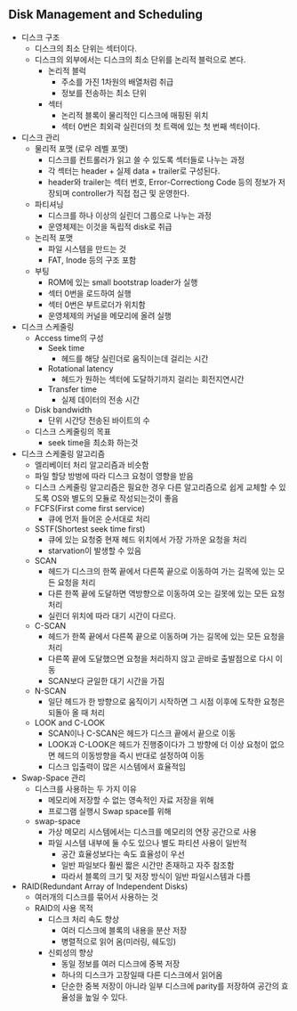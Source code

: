 Disk Management and Scheduling
------------------------------

* 디스크 구조
  * 디스크의 최소 단위는 섹터이다.
  * 디스크의 외부에서는 디스크의 최소 단위를 논리적 블럭으로 본다.
    * 논리적 블럭
      * 주소를 가진 1차원의 배열처럼 취급
      * 정보를 전송하는 최소 단위
    * 섹터
      * 논리적 블록이 물리적인 디스크에 매핑된 위치
      * 섹터 0번은 최외곽 실린더의 첫 트랙에 있는 첫 번째 섹터이다.
* 디스크 관리
  * 물리적 포맷 (로우 레벨 포맷)
    * 디스크를 컨트롤러가 읽고 쓸 수 있도록 섹터들로 나누는 과정
    * 각 섹터는 header + 실제 data + trailer로 구성된다.
    * header와 trailer는 섹터 번호, Error-Correctiong Code 등의 정보가 저장되며 controller가 직접 접근 및 운영한다.
  * 파티셔닝
    * 디스크를 하나 이상의 실린더 그룹으로 나누는 과정
    * 운영체제는 이것을 독립적 disk로 취급
  * 논리적 포맷
    * 파일 시스템을 만드는 것
    * FAT, Inode 등의 구조 포함
  * 부팅
    * ROM에 있는 small bootstrap loader가 실행
    * 섹터 0번을 로드하여 실행
    * 섹터 0번은 부트로더가 위치함
    * 운영체제의 커널을 메모리에 올려 실행
* 디스크 스케줄링
  * Access time의 구성
    * Seek time
      * 헤드를 해당 실린더로 움직이는데 걸리는 시간
    * Rotational latency
      * 헤드가 원하는 섹터에 도달하기까지 걸리는 회전지연시간
    * Transfer time
      * 실제 데이터의 전송 시간
  * Disk bandwidth
    * 단위 시간당 전송된 바이트의 수
  * 디스크 스케줄링의 목표
    * seek time을 최소화 하는것
* 디스크 스케줄링 알고리즘
  * 엘리베이터 처리 알고리즘과 비슷함
  * 파일 할당 방벙에 따라 디스크 요청이 영향을 받음
  * 디스크 스케줄링 알고리즘은 필요한 경우 다른 알고리즘으로 쉽게 교체할 수 있도록 OS와 별도의 모듈로 작성되는것이 좋음
  * FCFS(First come first service)
    * 큐에 먼저 들어온 순서대로 처리
  * SSTF(Shortest seek time first)
    * 큐에 있는 요청중 현재 헤드 위치에서 가장 가까운 요청을 처리
    * starvation이 발생할 수 있음
  * SCAN
    * 헤드가 디스크의 한쪽 끝에서 다른쪽 끝으로 이동하여 가는 길목에 있는 모든 요청을 처리
    * 다른 한쪽 끝에 도달하면 역방향으로 이동하여 오는 길못에 있는 모든 요청 처리
    * 실린더 위치에 따라 대기 시간이 다르다.
  * C-SCAN
    * 헤드가 한쪽 끝에서 다른쪽 끝으로 이동하며 가는 길목에 있는 모든 요청을 처리
    * 다른쪽 끝에 도달했으면 요청을 처리하지 않고 곧바로 출발점으로 다시 이동
    * SCAN보다 균일한 대기 시간을 가짐
  * N-SCAN
    * 일단 헤드가 한 방향으로 움직이기 시작하면 그 시점 이후에 도착한 요청은 되돌아 올 때 처리
  * LOOK and C-LOOK
    * SCAN이나 C-SCAN은 헤드가 디스크 끝에서 끝으로 이동
    * LOOK과 C-LOOK은 헤드가 진행중이다가 그 방향에 더 이상 요청이 없으면 헤드의 이동방향을 즉시 반대로 설정하여 이동
    * 디스크 입출력이 많은 시스템에서 효율적임
* Swap-Space 관리
  * 디스크를 사용하는 두 가지 이유
    * 메모리에 저장할 수 없는 영속적인 자료 저장을 위해
    * 프로그램 실행시 Swap space를 위해
  * swap-space
    * 가상 메모리 시스템에서는 디스크를 메모리의 연장 공간으로 사용
    * 파일 시스템 내부에 둘 수도 있으나 별도 파티션 사용이 일반적
      * 공간 효율성보다는 속도 효율성이 우선
      * 일반 파일보다 훨씬 짧은 시간만 존재하고 자주 참조함
      * 따라서 블록의 크기 및 저장 방식이 일반 파일시스템과 다름
* RAID(Redundant Array of Independent Disks)
  * 여러개의 디스크를 묶어서 사용하는 것
  * RAID의 사용 목적
    * 디스크 처리 속도 향상
      * 여러 디스크에 블록의 내용을 분산 저장
      * 병렬적으로 읽어 옴(미러링, 쉐도잉)
    * 신뢰성의 향상
      * 동일 정보를 여러 디스크에 중복 저장
      * 하나의 디스크가 고장일때 다른 디스크에서 읽어옴
      * 단순한 중복 저장이 아니라 일부 디스크에 parity를 저장하여 공간의 효율성을 높일 수 있다.